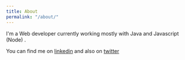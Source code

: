```yaml
---
title: About
permalink: "/about/"
---
```


I'm a Web developer currently working mostly with Java and Javascript (Node) .

You can find me on [linkedin](https://linkedin.com/in/mirkojotic)
and also on [twitter](https://twitter.com/@peaceman2017)
